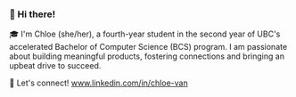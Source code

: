 ### 👋 Hi there!

🎓 I'm Chloe (she/her), a fourth-year student in the second year of UBC's accelerated Bachelor of Computer Science (BCS) program. I am passionate about building meaningful products, fostering connections and bringing an upbeat drive to succeed.

💫 Let's connect! www.linkedin.com/in/chloe-van
